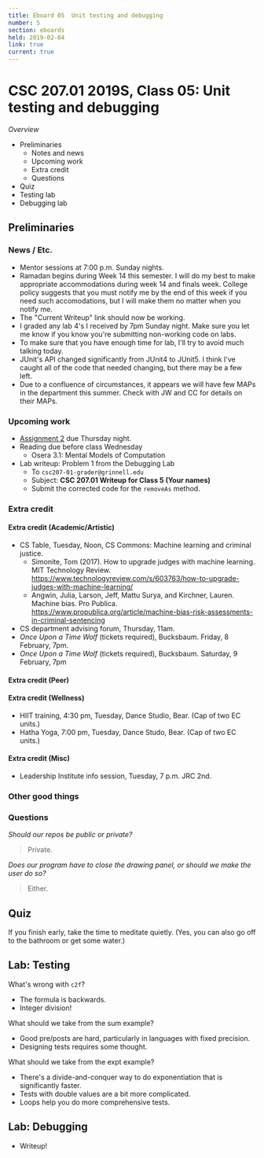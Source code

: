 ```yaml
---
title: Eboard 05  Unit testing and debugging
number: 5
section: eboards
held: 2019-02-04
link: true
current: true
---
```

CSC 207.01 2019S, Class 05:  Unit testing and debugging
=======================================================

_Overview_

* Preliminaries
    * Notes and news
    * Upcoming work
    * Extra credit
    * Questions
* Quiz
* Testing lab
* Debugging lab

Preliminaries
-------------

### News / Etc.

* Mentor sessions at 7:00 p.m. Sunday nights.
* Ramadan begins during Week 14 this semester.  I will do my best to make 
  appropriate accommodations during week 14 and finals week.  College policy
  suggests that you must notify me by the end of this week if you need
  such accomodations, but I will make them no matter when you notify me.
* The "Current Writeup" link should now be working.
* I graded any lab 4's I received by 7pm Sunday night.  Make sure you
  let me know if you know you're submitting non-working code on labs.
* To make sure that you have enough time for lab, I'll try to avoid
  much talking today.
* JUnit's API changed significantly from JUnit4 to JUnit5.  I think I've
  caught all of the code that needed changing, but there may be a few left.
* Due to a confluence of circumstances, it appears we will have few MAPs
  in the department this summer.  Check with JW and CC for details on 
  their MAPs.

### Upcoming work

* [Assignment 2](../assignments/assignment02) due Thursday night.
* Reading due before class Wednesday
    * Osera 3.1: Mental Models of Computation
* Lab writeup: Problem 1 from the Debugging Lab
    * To `csc207-01-grader@grinnell.edu`
    * Subject: **CSC 207.01 Writeup for Class 5 (Your names)**
    * Submit the corrected code for the `removeAs` method.

### Extra credit

#### Extra credit (Academic/Artistic)

* CS Table, Tuesday, Noon, CS Commons: Machine learning and criminal justice.
    * Simonite, Tom (2017).  How to upgrade judges with machine learning.  
    MIT Technology Review.
      <https://www.technologyreview.com/s/603763/how-to-upgrade-judges-with-machine-learning/>
    * Angwin, Julia, Larson, Jeff, Mattu Surya, and Kirchner, Lauren.  
      Machine bias.  Pro Publica.
      <https://www.propublica.org/article/machine-bias-risk-assessments-in-criminal-sentencing>
* CS department advising forum, Thursday, 11am.
* _Once Upon a Time Wolf_ (tickets required), Bucksbaum.
  Friday, 8 February, 7pm.
* _Once Upon a Time Wolf_ (tickets required), Bucksbaum.
  Saturday, 9 February, 7pm

#### Extra credit (Peer)

#### Extra credit (Wellness)

* HIIT training, 4:30 pm, Tuesday, Dance Studio, Bear.  (Cap of two EC units.)
* Hatha Yoga, 7:00 pm, Tuesday, Dance Studo, Bear.  (Cap of two EC units.)

#### Extra credit (Misc)

* Leadership Institute info session, Tuesday, 7 p.m. JRC 2nd.

### Other good things

### Questions

_Should our repos be public or private?_

> Private.

_Does our program have to close the drawing panel, or should we make
the user do so?_

> Either.

Quiz
----

If you finish early, take the time to meditate quietly.  (Yes, you can also
go off to the bathroom or get some water.)

Lab: Testing
------------

What's wrong with `c2f`?

* The formula is backwards.
* Integer division!

What should we take from the sum example?

* Good pre/posts are hard, particularly in languages with fixed precision.
* Designing tests requires some thought.

What should we take from the expt example?

* There's a divide-and-conquer way to do exponentiation that is
  significantly faster.
* Tests with double values are a bit more complicated.
* Loops help you do more comprehensive tests.

Lab: Debugging
--------------

* Writeup!
